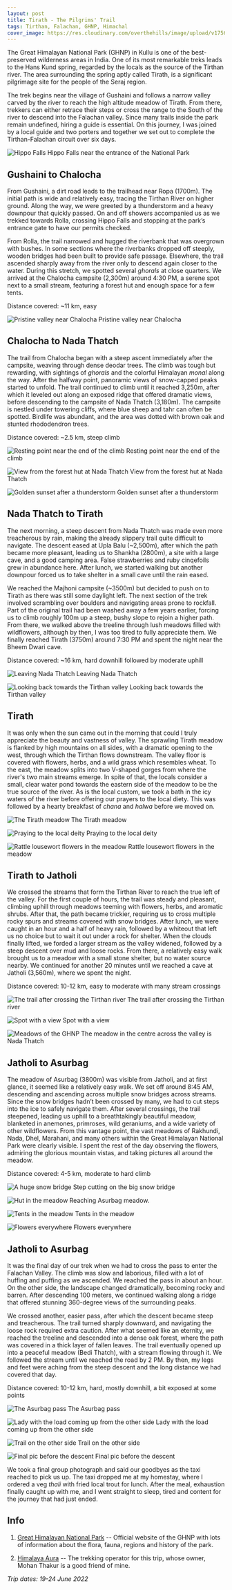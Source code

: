```yaml
---
layout: post
title: Tirath - The Pilgrims' Trail
tags: Tirthan, Falachan, GHNP, Himachal
cover_image: https://res.cloudinary.com/overthehills/image/upload/v1756540260/tirath/tirath-cover.jpg
---
```


The Great Himalayan National Park (GHNP) in Kullu is one of the best-preserved wilderness areas in India. One of its most remarkable treks leads to the Hans Kund spring, regarded by the locals as the source of the Tirthan river. The area surrounding the spring aptly called Tirath, is a significant pilgrimage site for the people of the Seraj region. 

The trek begins near the village of Gushaini and follows a narrow valley carved by the river to reach the high altitude meadow of Tirath. From there, trekkers can either retrace their steps or cross the range to the South of the river to descend into the Falachan valley. Since many trails inside the park remain undefined, hiring a guide is essential. On this journey, I was joined by a local guide and two porters and together we set out to complete the Tirthan-Falachan circuit over six days.

![Hippo Falls](https://res.cloudinary.com/overthehills/image/upload/v1756396670/tirath/tirath01.jpg)
<span class="caption">Hippo Falls near the entrance of the National Park</span>

## Gushaini to Chalocha
From Gushaini, a dirt road leads to the trailhead near Ropa (1700m). The initial path is wide and relatively easy, tracing the Tirthan River on higher ground. Along the way, we were greeted by a thunderstorm and a heavy downpour that quickly passed. On and off showers accompanied us as we trekked towards Rolla, crossing Hippo Falls and stopping at the park’s entrance gate to have our permits checked.

From Rolla, the trail narrowed and hugged the riverbank that was overgrown with bushes. In some sections where the riverbanks dropped off steeply, wooden bridges had been built to provide safe passage. Elsewhere, the trail ascended sharply away from the river only to descend again closer to the water. During this stretch, we spotted several *ghorals* at close quarters. We arrived at the Chalocha campsite (2,300m) around 4:30 PM, a serene spot next to a small stream, featuring a forest hut and enough space for a few tents.

Distance covered: ~11 km, easy

![Pristine valley near Chalocha](https://res.cloudinary.com/overthehills/image/upload/v1756396670/tirath/tirath02.jpg)
<span class="caption">Pristine valley near Chalocha</span>

## Chalocha to Nada Thatch
The trail from Chalocha began with a steep ascent immediately after the campsite, weaving through dense deodar trees. The climb was tough but rewarding, with sightings of *ghorals* and the colorful Himalayan *monal* along the way. After the halfway point, panoramic views of snow-capped peaks started to unfold. The trail continued to climb until it reached 3,250m, after which it leveled out along an exposed ridge that offered dramatic views, before descending to the campsite of Nada Thatch (3,180m). The campsite is nestled under towering cliffs, where blue sheep and tahr can often be spotted. Birdlife was abundant, and the area was dotted with brown oak and stunted rhododendron trees.

Distance covered: ~2.5 km, steep climb

![Resting point near the end of the climb](https://res.cloudinary.com/overthehills/image/upload/v1756396670/tirath/tirath03.jpg)
<span class="caption">Resting point near the end of the climb</span>

![View from the forest hut at Nada Thatch](https://res.cloudinary.com/overthehills/image/upload/v1756396670/tirath/tirath04.jpg)
<span class="caption">View from the forest hut at Nada Thatch</span>

![Golden sunset after a thunderstorm](https://res.cloudinary.com/overthehills/image/upload/v1756396670/tirath/tirath05.jpg)
<span class="caption">Golden sunset after a thunderstorm</span>

## Nada Thatch to Tirath

The next morning, a steep descent from Nada Thatch was made even more treacherous by rain, making the already slippery trail quite difficult to navigate. The descent eased at Upla Balu (~2,500m), after which the path became more pleasant, leading us to Shankha (2800m), a site with a large cave, and a good camping area. False strawberries and ruby cinqefoils grew in abundance here. After lunch, we started walking but another downpour forced us to take shelter in a small cave until the rain eased.

We reached the Majhoni campsite (~3500m) but decided to push on to Tirath as there was still some daylight left. The next section of the trek involved scrambling over boulders and navigating areas prone to rockfall. Part of the original trail had been washed away a few years earlier, forcing us to climb roughly 100m up a steep, bushy slope to rejoin a higher path. From there, we walked above the treeline through lush meadows filled with wildflowers, although by then, I was too tired to fully appreciate them. We finally reached Tirath (3750m) around 7:30 PM and spent the night near the Bheem Dwari cave.

Distance covered: ~16 km, hard downhill followed by moderate uphill

![Leaving Nada Thatch](https://res.cloudinary.com/overthehills/image/upload/v1756396670/tirath/tirath06.jpg)
<span class="caption">Leaving Nada Thatch</span>

![Looking back towards the Tirthan valley](https://res.cloudinary.com/overthehills/image/upload/v1756396670/tirath/tirath07.jpg)
<span class="caption">Looking back towards the Tirthan valley</span>

## Tirath
It was only when the sun came out in the morning that could I truly appreciate the beauty and vastness of valley. The sprawling Tirath meadow is flanked by high mountains on all sides, with a dramatic opening to the west, through which the Tirthan flows downstream. The valley floor is covered with flowers, herbs, and a wild grass which resembles wheat. To the east, the meadow splits into two V-shaped gorges from where the river's two main streams emerge. In spite of that, the locals consider a small, clear water pond towards the eastern side of the meadow to be the true source of the river. As is the local custom, we took a bath in the icy waters of the river before offering our prayers to the local diety. This was followed by a hearty breakfast of *chana* and *halwa* before we moved on.


![The Tirath meadow](https://res.cloudinary.com/overthehills/image/upload/v1756396670/tirath/tirath08.jpg)
<span class="caption">The Tirath meadow</span>

![Praying to the local deity](https://res.cloudinary.com/overthehills/image/upload/v1756396670/tirath/tirath09.jpg)
<span class="caption">Praying to the local deity</span>

![Rattle lousewort flowers in the meadow](https://res.cloudinary.com/overthehills/image/upload/v1756396670/tirath/tirath10.jpg)
<span class="caption">Rattle lousewort flowers in the meadow</span>

## Tirath to Jatholi
We crossed the streams that form the Tirthan River to reach the true left of the valley. For the first couple of hours, the trail was steady and pleasant, climbing uphill through meadows teeming with flowers, herbs, and aromatic shrubs. After that, the path became trickier, requiring us to cross multiple rocky spurs and streams covered with snow bridges. After lunch, we were caught in an hour and a half of heavy rain, followed by a whiteout that left us no choice but to wait it out under a rock for shelter. When the clouds finally lifted, we forded a larger stream as the valley widened, followed by a steep descent over mud and loose rocks. From there, a relatively easy walk brought us to a meadow with a small stone shelter, but no water source nearby. We continued for another 20 minutes until we reached a cave at Jatholi (3,560m), where we spent the night.

Distance covered: 10-12 km, easy to moderate with many stream crossings

![The trail after crossing the Tirthan river](https://res.cloudinary.com/overthehills/image/upload/v1756396670/tirath/tirath11.jpg)
<span class="caption">The trail after crossing the Tirthan river</span>

![Spot with a view](https://res.cloudinary.com/overthehills/image/upload/v1756396670/tirath/tirath12.jpg)
<span class="caption">Spot with a view</span>

![Meadows of the GHNP](https://res.cloudinary.com/overthehills/image/upload/v1756396670/tirath/tirath13.jpg)
<span class="caption">The meadow in the centre across the valley is Nada Thatch</span>


## Jatholi to Asurbag

The meadow of Asurbag (3800m) was visible from Jatholi, and at first glance, it seemed like a relatively easy walk. We set off around 8:45 AM, descending and ascending across multiple snow bridges across streams. Since the snow bridges hadn’t been crossed by many, we had to cut steps into the ice to safely navigate them. After several crossings, the trail steepened, leading us uphill to a breathtakingly beautiful meadow, blanketed in anemones, primroses, wild geraniums, and a wide variety of other wildflowers. From this vantage point, the vast meadows of Rakhundi, Nada, Dhel, Marahani, and many others within the Great Himalayan National Park were clearly visible. I spent the rest of the day observing the flowers, admiring the glorious mountain vistas, and taking pictures all around the meadow.

Distance covered: 4-5 km, moderate to hard climb

![A huge snow bridge](https://res.cloudinary.com/overthehills/image/upload/v1756396670/tirath/tirath14.jpg)
<span class="caption">Step cutting on the big snow bridge</span>

![Hut in the meadow](https://res.cloudinary.com/overthehills/image/upload/v1756396670/tirath/tirath15.jpg)
<span class="caption">Reaching Asurbag meadow.</span>

![Tents in the meadow](https://res.cloudinary.com/overthehills/image/upload/v1756396670/tirath/tirath16.jpg)
<span class="caption">Tents in the meadow</span>

![Flowers everywhere](https://res.cloudinary.com/overthehills/image/upload/v1756396670/tirath/tirath17.jpg)
<span class="caption">Flowers everywhere</span>


## Jatholi to Asurbag
It was the final day of our trek when we had to cross the pass to enter the Falachan Valley. The climb was slow and laborious, filled with a lot of huffing and puffing as we ascended. We reached the pass in about an hour. On the other side, the landscape changed dramatically, becoming rocky and barren. After descending 100 meters, we continued walking along a ridge that offered stunning 360-degree views of the surrounding peaks.

We crossed another, easier pass, after which the descent became steep and treacherous. The trail turned sharply downward, and navigating the loose rock required extra caution. After what seemed like an eternity, we reached the treeline and descended into a dense oak forest, where the path was covered in a thick layer of fallen leaves. The trail eventually opened up into a peaceful meadow (Bedi Thatch), with a stream flowing through it. We followed the stream until we reached the road by 2 PM. By then, my legs and feet were aching from the steep descent and the long distance we had covered that day.

Distance covered: 10-12 km, hard, mostly downhill, a bit exposed at some points

![The Asurbag pass](https://res.cloudinary.com/overthehills/image/upload/v1756396670/tirath/tirath18.jpg)
<span class="caption">The Asurbag pass</span>

![Lady with the load coming up from the other side](https://res.cloudinary.com/overthehills/image/upload/v1756396670/tirath/tirath19.jpg)
<span class="caption">Lady with the load coming up from the other side</span>

![Trail on the other side](https://res.cloudinary.com/overthehills/image/upload/v1756396670/tirath/tirath20.jpg)
<span class="caption">Trail on the other side</span>

![Final pic before the descent](https://res.cloudinary.com/overthehills/image/upload/v1756396670/tirath/tirath21.jpg)
<span class="caption">Final pic before the descent</span>

We took a final group photograph and said our goodbyes as the taxi reached to pick us up. The taxi dropped me at my homestay, where I ordered a veg *thali* with fried local trout for lunch. After the meal, exhaustion finally caught up with me, and I went straight to sleep, tired and content for the journey that had just ended.

## Info

1. [Great Himalayan National Park](https://www.greathimalayannationalpark.org/) -- Official website of the GHNP with lots of information about the flora, fauna, regions and history of the park.

2. [Himalaya Aura](https://tirthanvalley.org/tour-operators/himalaya-aura-outdoor-adventure/) -- The trekking operator for this trip, whose owner, Mohan Thakur is a good friend of mine.

*Trip dates: 19-24 June 2022*